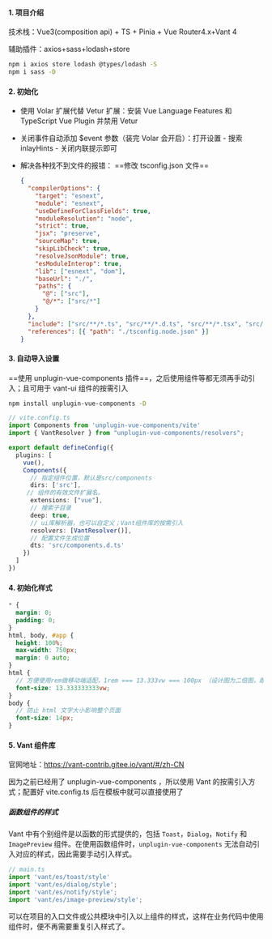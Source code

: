 #### 1. 项目介绍

技术栈：Vue3(composition api) + TS + Pinia + Vue Router4.x+Vant 4

辅助插件：axios+sass+lodash+store

```bash
npm i axios store lodash @types/lodash -S
npm i sass -D
```



#### 2. 初始化

- 使用 Volar 扩展代替 Vetur 扩展：安装 Vue Language Features 和 TypeScript Vue Plugin 并禁用 Vetur
- 关闭事件自动添加 $event 参数（装完 Volar 会开启）：打开设置 - 搜索 inlayHints - 关闭内联提示即可

- 解决各种找不到文件的报错： ==修改 tsconfig.json 文件==

  ```json
  {
    "compilerOptions": {
      "target": "esnext",
      "module": "esnext",
      "useDefineForClassFields": true,
      "moduleResolution": "node",
      "strict": true,
      "jsx": "preserve",
      "sourceMap": true,
      "skipLibCheck": true,
      "resolveJsonModule": true,
      "esModuleInterop": true,
      "lib": ["esnext", "dom"],
      "baseUrl": "./",
      "paths": {
        "@": ["src"],
        "@/*": ["src/*"]
      }
    },
    "include": ["src/**/*.ts", "src/**/*.d.ts", "src/**/*.tsx", "src/**/*.vue", "*.ts"],
    "references": [{ "path": "./tsconfig.node.json" }]
  }
  
  ```



#### 3. 自动导入设置

==使用 unplugin-vue-components 插件==，之后使用组件等都无须再手动引入；且可用于 vant-ui 组件的按需引入

```bash
npm install unplugin-vue-components -D
```

```ts
// vite.config.ts
import Components from 'unplugin-vue-components/vite'
import { VantResolver } from "unplugin-vue-components/resolvers";

export default defineConfig({
  plugins: [
    vue(),
    Components({
      // 指定组件位置，默认是src/components
      dirs: ['src'],
     // 组件的有效文件扩展名。
      extensions: ["vue"],
      // 搜索子目录
      deep: true,
      // ui库解析器，也可以自定义；Vant组件库的按需引入
      resolvers: [VantResolver()],
      // 配置文件生成位置
      dts: 'src/components.d.ts'
    })
  ]
})
```



#### 4. 初始化样式

```scss
* {
  margin: 0;
  padding: 0;
}
html, body, #app {
  height: 100%;
  max-width: 750px;
  margin: 0 auto;
}
html {
  // 方便使用rem做移动端适配，1rem === 13.333vw === 100px （设计图为二倍图，即宽为750px的情况）
  font-size: 13.333333333vw;
}
body {
  // 防止 html 文字大小影响整个页面
  font-size: 14px;
}
```



#### 5. Vant 组件库

官网地址：https://vant-contrib.gitee.io/vant/#/zh-CN

因为之前已经用了 unplugin-vue-components ，所以使用 Vant 的按需引入方式；配置好 vite.config.ts 后在模板中就可以直接使用了

##### 函数组件的样式

Vant 中有个别组件是以函数的形式提供的，包括 `Toast`，`Dialog`，`Notify` 和 `ImagePreview` 组件。在使用函数组件时，`unplugin-vue-components` 无法自动引入对应的样式，因此需要手动引入样式。

```ts
// main.ts
import 'vant/es/toast/style'
import 'vant/es/dialog/style';
import 'vant/es/notify/style';
import 'vant/es/image-preview/style';
```

可以在项目的入口文件或公共模块中引入以上组件的样式，这样在业务代码中使用组件时，便不再需要重复引入样式了。























